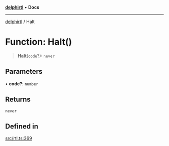 [**delphirtl**](../README.md) • **Docs**

***

[delphirtl](../globals.md) / Halt

# Function: Halt()

> **Halt**(`code`?): `never`

## Parameters

• **code?**: `number`

## Returns

`never`

## Defined in

[src/rtl.ts:369](https://github.com/chuacw/delphirtl/blob/99d8c44e63124381b30b888cd4b51a7f5a9f03a2/src/rtl.ts#L369)
